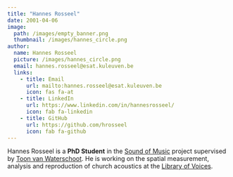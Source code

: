 ```yaml
---
title: "Hannes Rosseel"
date: 2001-04-06
image: 
  path: /images/empty_banner.png
  thumbnail: /images/hannes_circle.png
author:
  name: Hannes Rosseel
  picture: /images/hannes_circle.png
  email: hannes.rosseel@esat.kuleuven.be
  links:
    - title: Email
      url: mailto:hannes.rosseel@esat.kuleuven.be
      icon: fas fa-at    
    - title: LinkedIn
      url: https://www.linkedin.com/in/hannesrosseel/
      icon: fab fa-linkedin
    - title: GitHub
      url: https://github.com/hrosseel
      icon: fab fa-github      
---
```


Hannes Rosseel is a **PhD Student** in the [Sound of Music](projects/som/) project supervised by [Toon van Waterschoot](toon_vanwaterschoot). He is working on the spatial measurement, analysis and reproduction of church acoustics at the [Library of Voices](labs/lov).
